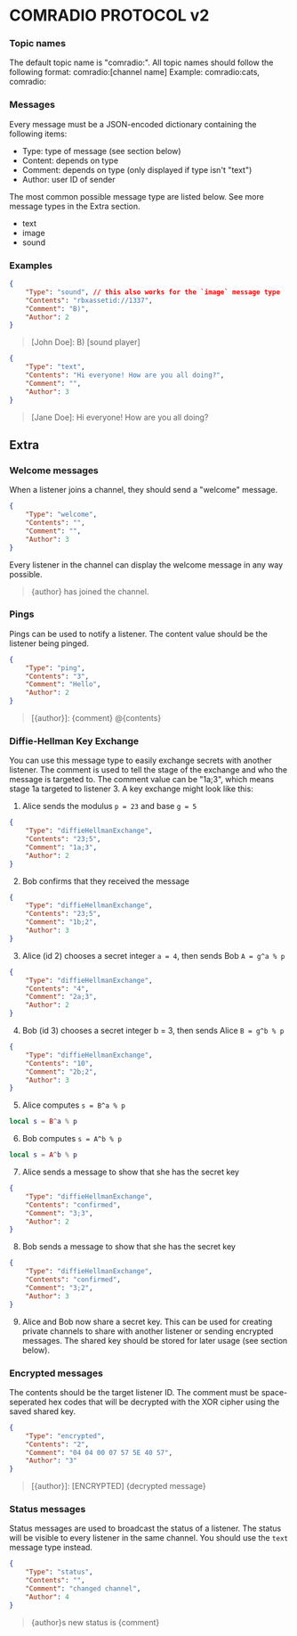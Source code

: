 # COMRADIO PROTOCOL v2

### Topic names
The default topic name is "comradio:".
All topic names should follow the following format:
comradio:[channel name]
Example: comradio:cats, comradio:

### Messages
Every message must be a JSON-encoded dictionary containing the following items:
* Type: type of message (see section below)
* Content: depends on type
* Comment: depends on type (only displayed if type isn't "text")
* Author: user ID of sender

The most common possible message type are listed below. See more message types in the Extra section.
* text
* image
* sound

### Examples
```json
{
	"Type": "sound", // this also works for the `image` message type
	"Contents": "rbxassetid://1337",
	"Comment": "B)",
	"Author": 2
}
```
> [John Doe]: B)
> [sound player]
```json
{
	"Type": "text",
	"Contents": "Hi everyone! How are you all doing?",
	"Comment": "",
	"Author": 3
}
```
> [Jane Doe]: Hi everyone! How are you all doing?

## Extra
### Welcome messages
When a listener joins a channel, they should send a "welcome" message.
```json
{
	"Type": "welcome",
	"Contents": "",
	"Comment": "",
	"Author": 3
}
```
Every listener in the channel can display the welcome message in any way possible.
> {author} has joined the channel.

### Pings
Pings can be used to notify a listener. The content value should be the listener being pinged.
```json
{
	"Type": "ping",
	"Contents": "3",
	"Comment": "Hello",
	"Author": 2
}
```
> [{author}]: {comment} @{contents}

### Diffie-Hellman Key Exchange
You can use this message type to easily exchange secrets with another listener.
The comment is used to tell the stage of the exchange and who the message is targeted to.
The comment value can be "1a;3", which means stage 1a targeted to listener 3.
A key exchange might look like this:
1. Alice sends the modulus `p = 23` and base `g = 5`
```json
{
	"Type": "diffieHellmanExchange",
	"Contents": "23;5",
	"Comment": "1a;3",
	"Author": 2
}
```
2. Bob confirms that they received the message
```json
{
	"Type": "diffieHellmanExchange",
	"Contents": "23;5",
	"Comment": "1b;2",
	"Author": 3
}
```
3. Alice (id 2) chooses a secret integer `a = 4`, then sends Bob `A = g^a % p`
```json
{
	"Type": "diffieHellmanExchange",
	"Contents": "4",
	"Comment": "2a;3",
	"Author": 2
}
```
4. Bob (id 3) chooses a secret integer b = 3, then sends Alice `B = g^b % p`
```json
{
	"Type": "diffieHellmanExchange",
	"Contents": "10",
	"Comment": "2b;2",
	"Author": 3
}
```
5. Alice computes `s = B^a % p`
```lua
local s = B^a % p
```
6. Bob computes `s = A^b % p`
```lua
local s = A^b % p
```
7. Alice sends a message to show that she has the secret key
```json
{
	"Type": "diffieHellmanExchange",
	"Contents": "confirmed",
	"Comment": "3;3",
	"Author": 2
}
```
8. Bob sends a message to show that she has the secret key
```json
{
	"Type": "diffieHellmanExchange",
	"Contents": "confirmed",
	"Comment": "3;2",
	"Author": 3
}
```
9. Alice and Bob now share a secret key.
This can be used for creating private channels to share with another listener or
sending encrypted messages.
The shared key should be stored for later usage (see section below).

### Encrypted messages
The contents should be the target listener ID. The comment must be space-seperated
hex codes that will be decrypted with the XOR cipher using the saved shared key.
```json
{
	"Type": "encrypted",
	"Contents": "2",
	"Comment": "04 04 00 07 57 5E 40 57",
	"Author": "3"
}
```
> [{author}]: [ENCRYPTED] {decrypted message}

### Status messages
Status messages are used to broadcast the status of a listener. The status will be visible to every listener
in the same channel.
You should use the `text` message type instead.
```json
{
	"Type": "status",
	"Contents": "",
	"Comment": "changed channel",
	"Author": 4
}
```
> {author}s new status is {comment}